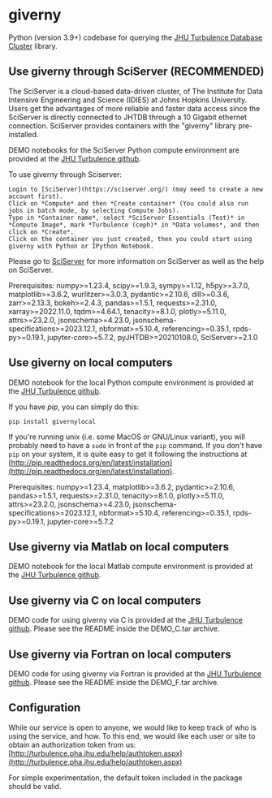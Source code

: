 # giverny
Python (version 3.9+) codebase for querying the [JHU Turbulence Database Cluster](https://turbulence.idies.jhu.edu/home) library.

## Use giverny through SciServer (RECOMMENDED)
The SciServer is a cloud-based data-driven cluster, of The Institute for Data Intensive Engineering and Science (IDIES) at Johns Hopkins University. Users get the advantages of more reliable and faster data access since the SciServer is directly connected to JHTDB through a 10 Gigabit ethernet connection. SciServer provides containers with the "giverny" library pre-installed.

DEMO notebooks for the SciServer Python compute environment are provided at the [JHU Turbulence github](https://github.com/sciserver/giverny).

To use giverny through Sciserver:
```
Login to [SciServer](https://sciserver.org/) (may need to create a new account first).
Click on *Compute* and then *Create container* (You could also run jobs in batch mode, by selecting Compute Jobs).
Type in *Container name*, select *SciServer Essentials (Test)* in *Compute Image*, mark *Turbulence (ceph)* in *Data volumes*, and then click on *Create*.
Click on the container you just created, then you could start using giverny with Python or IPython Notebook.
```
Please go to [SciServer](https://sciserver.org/) for more information on SciServer as well as the help on SciServer.

Prerequisites: numpy>=1.23.4, scipy>=1.9.3, sympy>=1.12, h5py>=3.7.0, matplotlib>=3.6.2, wurlitzer>=3.0.3, pydantic>=2.10.6, dill>=0.3.6, zarr>=2.13.3, 
bokeh>=2.4.3, pandas>=1.5.1, requests>=2.31.0, xarray>=2022.11.0, tqdm>=4.64.1, tenacity>=8.1.0, plotly>=5.11.0, attrs>=23.2.0, 
jsonschema>=4.23.0, jsonschema-specifications>=2023.12.1, nbformat>=5.10.4, referencing>=0.35.1, rpds-py>=0.19.1, 
jupyter-core>=5.7.2, pyJHTDB>=20210108.0, SciServer>=2.1.0

## Use giverny on local computers

DEMO notebook for the local Python compute environment is provided at the [JHU Turbulence github](https://github.com/sciserver/giverny).

If you have *pip*, you can simply do this:
```
pip install givernylocal
```
If you're running unix (i.e. some MacOS or GNU/Linux variant), you will probably need to have a `sudo` in front of the `pip` command. If you don't have `pip` on your system, it is quite easy to get it following the instructions at [http://pip.readthedocs.org/en/latest/installation](http://pip.readthedocs.org/en/latest/installation).

Prerequisites: numpy>=1.23.4, matplotlib>=3.6.2, pydantic>=2.10.6, pandas>=1.5.1, requests>=2.31.0, tenacity>=8.1.0, plotly>=5.11.0, attrs>=23.2.0, 
jsonschema>=4.23.0, jsonschema-specifications>=2023.12.1, nbformat>=5.10.4, referencing>=0.35.1, rpds-py>=0.19.1, jupyter-core>=5.7.2

## Use giverny via Matlab on local computers

DEMO notebook for the local Matlab compute environment is provided at the [JHU Turbulence github](https://github.com/sciserver/giverny).

## Use giverny via C on local computers

DEMO code for using giverny via C is provided at the [JHU Turbulence github](https://github.com/sciserver/giverny). Please see the README inside the DEMO_C.tar archive.

## Use giverny via Fortran on local computers

DEMO code for using giverny via Fortran is provided at the [JHU Turbulence github](https://github.com/sciserver/giverny). Please see the README inside the DEMO_F.tar archive.

## Configuration

While our service is open to anyone, we would like to keep track of who is using the service, and how. To this end, we would like each user or site to obtain an authorization token from us: [http://turbulence.pha.jhu.edu/help/authtoken.aspx](http://turbulence.pha.jhu.edu/help/authtoken.aspx)

For simple experimentation, the default token included in the package should be valid.
